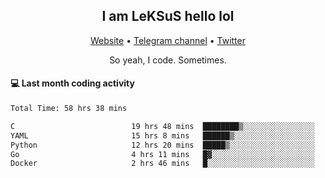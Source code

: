 <h2 align="center">I am LeKSuS hello lol</h2>
<div align="center">
  <a href="https://leksus.net">Website</a> •
  <a href="https://t.me/leksus_was_here">Telegram channel</a> •
  <a href="https://twitter.com/___LeKSuS___">Twitter</a>
</div>
<p align="center">So yeah, I code. Sometimes.</p>

#### :computer: Last month coding activity
<!--START_SECTION:waka-->

```txt
Total Time: 58 hrs 38 mins

C                          19 hrs 48 mins  ████████▒░░░░░░░░░░░░░░░░   33.17 %
YAML                       15 hrs 8 mins   ██████▒░░░░░░░░░░░░░░░░░░   25.35 %
Python                     12 hrs 20 mins  █████▒░░░░░░░░░░░░░░░░░░░   20.67 %
Go                         4 hrs 11 mins   █▓░░░░░░░░░░░░░░░░░░░░░░░   07.03 %
Docker                     2 hrs 46 mins   █░░░░░░░░░░░░░░░░░░░░░░░░   04.65 %
```

<!--END_SECTION:waka-->

<!-- flag{4_l0t_0f_1nter35t1ng_th1ng5_4r3_1n_publ1c_d0m41n} -->
